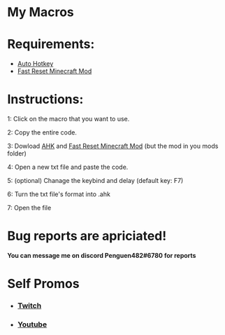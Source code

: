 # My Macros
# Requirements:
- [Auto Hotkey](https://www.autohotkey.com/)
- [Fast Reset Minecraft Mod](https://github.com/jan-leila/FastReset/releases/tag/1.3.3)


# Instructions:

1: Click on the macro that you want to use.

2: Copy the entire code.

3: Dowload [AHK](https://www.autohotkey.com/) and [Fast Reset Minecraft Mod](https://github.com/jan-leila/FastReset/releases/tag/1.3.3) (but the mod in you mods folder)

4: Open a new txt file and paste the code.

5: (optional) Chanage the keybind and delay (default key: F7)

6: Turn the txt file's format into .ahk

7: Open the file


# **Bug reports are apriciated!**
 **You can message me on discord Penguen482#6780 for reports**


 
 
 
 
 
 # Self Promos


 - ###  [Twitch](https://www.twitch.tv/penguen482_)

 - ###  [Youtube](https://www.youtube.com/channel/UC2YxB9TYOD1R123lcKK3WFw)
